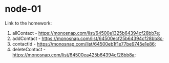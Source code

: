 # node-01

Link to the homework:
1. allContact - https://monosnap.com/list/64500e1325b64394cf28bb7e;
2. addContact - https://monosnap.com/list/64500ecf25b64394cf28bb8c;
3. contactId - https://monosnap.com/list/64500eb1f1e77be9745e1e86;
4. deleteContact - https://monosnap.com/list/64500ea425b64394cf28bb8a;